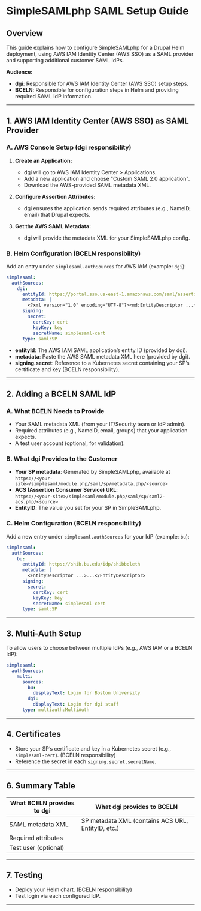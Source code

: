 
# SimpleSAMLphp SAML Setup Guide

## Overview


This guide explains how to configure SimpleSAMLphp for a Drupal Helm deployment, using AWS IAM Identity Center (AWS SSO) as a SAML provider and supporting additional customer SAML IdPs.

**Audience:**
- **dgi**: Responsible for AWS IAM Identity Center (AWS SSO) setup steps.
- **BCELN**: Responsible for configuration steps in Helm and providing required SAML IdP information.

---


## 1. AWS IAM Identity Center (AWS SSO) as SAML Provider

### A. AWS Console Setup (**dgi responsibility**)

1. **Create an Application:**
   - dgi will go to AWS IAM Identity Center > Applications.
   - Add a new application and choose "Custom SAML 2.0 application".
   - Download the AWS-provided SAML metadata XML.

2. **Configure Assertion Attributes:**
   - dgi ensures the application sends required attributes (e.g., NameID, email) that Drupal expects.

3. **Get the AWS SAML Metadata:**
   - dgi will provide the metadata XML for your SimpleSAMLphp config.

### B. Helm Configuration (**BCELN responsibility**)

Add an entry under `simplesaml.authSources` for AWS IAM (example: `dgi`):


```yaml
simplesaml:
  authSources:
    dgi:
      entityId: https://portal.sso.us-east-1.amazonaws.com/saml/assertion/ODM5Mzk3NjU3ODcwX2lucy1hMmM5NjFhZDFmZjUwY2M1
      metadata: |
        <?xml version="1.0" encoding="UTF-8"?><md:EntityDescriptor ...>...</md:EntityDescriptor>
      signing:
        secret:
          certKey: cert
          keyKey: key
          secretName: simplesaml-cert
      type: saml:SP
```


- **entityId**: The AWS IAM SAML application’s entity ID (provided by dgi).
- **metadata**: Paste the AWS SAML metadata XML here (provided by dgi).
- **signing.secret**: Reference to a Kubernetes secret containing your SP’s certificate and key (BCELN responsibility).

---


## 2. Adding a BCELN SAML IdP

### A. What BCELN Needs to Provide

- Your SAML metadata XML (from your IT/Security team or IdP admin).
- Required attributes (e.g., NameID, email, groups) that your application expects.
- A test user account (optional, for validation).

### B. What dgi Provides to the Customer

- **Your SP metadata**: Generated by SimpleSAMLphp, available at  
  `https://<your-site>/simplesaml/module.php/saml/sp/metadata.php/<source>`
- **ACS (Assertion Consumer Service) URL**:  
  `https://<your-site>/simplesaml/module.php/saml/sp/saml2-acs.php/<source>`
- **EntityID**: The value you set for your SP in SimpleSAMLphp.

### C. Helm Configuration (**BCELN responsibility**)

Add a new entry under `simplesaml.authSources` for your IdP (example: `bu`):


```yaml
simplesaml:
  authSources:
    bu:
      entityId: https://shib.bu.edu/idp/shibboleth
      metadata: |
        <EntityDescriptor ...>...</EntityDescriptor>
      signing:
        secret:
          certKey: cert
          keyKey: key
          secretName: simplesaml-cert
      type: saml:SP
```

---


## 3. Multi-Auth Setup

To allow users to choose between multiple IdPs (e.g., AWS IAM or a BCELN IdP):


```yaml
simplesaml:
  authSources:
    multi:
      sources:
        bu:
          displayText: Login for Boston University
        dgi:
          displayText: Login for dgi staff
      type: multiauth:MultiAuth
```

---


## 4. Certificates

- Store your SP’s certificate and key in a Kubernetes secret (e.g., `simplesaml-cert`). (BCELN responsibility)
- Reference the secret in each `signing.secret.secretName`.

---


## 6. Summary Table

| What BCELN provides to dgi        | What dgi provides to BCELN                |
|-----------------------------------|-------------------------------------------|
| SAML metadata XML                 | SP metadata XML (contains ACS URL, EntityID, etc.) |
| Required attributes               |                                           |
| Test user (optional)              |                                           |

---


## 7. Testing

- Deploy your Helm chart. (BCELN responsibility)
- Test login via each configured IdP.

---